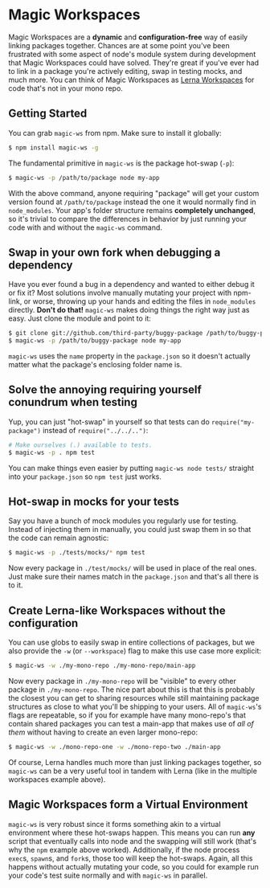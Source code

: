 # Magic Workspaces

Magic Workspaces are a **dynamic** and **configuration-free** way of easily linking packages together.
Chances are at some point you've been frustrated with some aspect of node's module system during
development that Magic Workspaces could have solved. They're great if you've ever had to link in a
package you're actively editing, swap in testing mocks, and much more. You can think of Magic Workspaces
as [Lerna Workspaces](https://github.com/lerna/lerna) for code that's not in your mono repo.

## Getting Started

You can grab `magic-ws` from npm. Make sure to install it globally:

```bash
$ npm install magic-ws -g
```

The fundamental primitive in `magic-ws` is the package hot-swap (`-p`):

```bash
$ magic-ws -p /path/to/package node my-app
```

With the above command, anyone requiring "package" will get your custom version
found at `/path/to/package` instead the one it would normally find in `node_modules`.
Your app's folder structure remains **completely unchanged**, so it's trivial to 
compare the differences in behavior by just running your code with and without the
`magic-ws` command.

## Swap in your own fork when debugging a dependency

Have you ever found a bug in a dependency and wanted to either debug it or fix it?
Most solutions involve manually mutating your project with npm-link, or worse, 
throwing up your hands and editing the files in `node_modules` directly.
**Don't do that!** `magic-ws` makes doing things the right way just as easy.
Just clone the module and point to it:

```bash
$ git clone git://github.com/third-party/buggy-package /path/to/buggy-package
$ magic-ws -p /path/to/buggy-package node my-app
```

`magic-ws` uses the `name` property in the `package.json` so it doesn't actually
matter what the package's enclosing folder name is.

## Solve the annoying requiring yourself conundrum when testing

Yup, you can just "hot-swap" in yourself so that tests can do `require("my-package")` instead of
`require("../../..")`:


```bash
# Make ourselves (.) available to tests.
$ magic-ws -p . npm test
```

You can make things even easier by putting `magic-ws node tests/` straight into your `package.json`
so `npm test` just works.

## Hot-swap in mocks for your tests

Say you have a bunch of mock modules you regularly use for testing. Instead of injecting them in
manually, you could just swap them in so that the code can remain agnostic:

```bash
$ magic-ws -p ./tests/mocks/* npm test
```

Now every package in `./test/mocks/` will be used in place of the real ones. Just make sure their names
match in the `package.json` and that's all there is to it.

## Create Lerna-like Workspaces without the configuration

You can use globs to easily swap in entire collections of packages, but we also provide the `-w` 
(or `--workspace`) flag to make this use case more explicit:

```bash
$ magic-ws -w ./my-mono-repo ./my-mono-repo/main-app
``` 

Now every package in `./my-mono-repo` will be "visible" to every other package in `./my-mono-repo`. The nice
part about this is that this is probably the closest you can get to sharing resources while still maintaining
package structures as close to what you'll be shipping to your users. All of `magic-ws`'s flags are repeatable,
so if you for example have many mono-repo's that contain shared packages you can test a main-app that makes use
of *all of them* without having to create an even larger mono-repo:

```bash
$ magic-ws -w ./mono-repo-one -w ./mono-repo-two ./main-app
``` 

Of course, Lerna handles much more than just linking packages together, so `magic-ws` can be a very useful tool
in tandem with Lerna (like in the multiple workspaces example above).

## Magic Workspaces form a Virtual Environment

`magic-ws` is very robust since it forms something akin to a virtual environment where these hot-swaps happen.
This means you can run **any** script that eventually calls into node and the swapping will still work (that's
why the `npm` example above worked). Additionally, if the node process `exec`s, `spawn`s, and `fork`s, those
too will keep the hot-swaps. Again, all this happens without actually mutating your code, so you could for
example run your code's test suite normally and with `magic-ws` in parallel.
